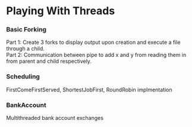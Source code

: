 # Playing With Threads
### Basic Forking
Part 1: Create 3 forks to display output upon creation and execute a file through a child.<br>
Part 2: Communication between pipe to add x and y from reading them in from parent and child respectively.

### Scheduling
FirstComeFirstServed, ShortestJobFirst, RoundRobin implmentation

### BankAccount
Multithreaded bank account exchanges 
